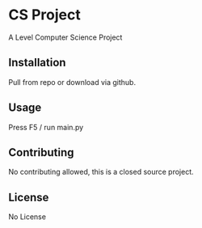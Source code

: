 # CS Project

A Level Computer Science Project

## Installation

Pull from repo or download via github.

## Usage

Press F5 / run main.py

## Contributing
No contributing allowed, this is a closed source project.

## License
No License
